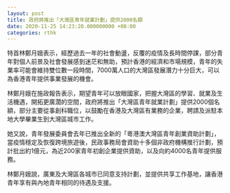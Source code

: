 ```yaml
---
layout: post
title: 政府將推出「大灣區青年就業計劃」提供2000名額
date: 2020-11-25 14:23:20.000000000 +08:00
categories: rthk
---
```


特首林鄭月娥表示，經歷過去一年的社會動盪，反覆的疫情及長時間停課，部分青年對個人前景及社會發展感到迷茫和無助，預計香港的經濟和市場規模，青年的失業率可能會維持雙位數一段時間，7000萬人口的大灣區發展潛力十分巨大，可以為香港青年提供事業發展的機會。

林鄭月娥在施政報告表示，期望青年可以放眼國家，把握大灣區的學習、就業及生活機遇，開拓更廣濶的空間，政府將推出「大灣區青年就業計劃」提供2000個名額，部分主要從事創科職位，以鼓勵在香港及大灣區有業務的企業，聘請及派駐本地大學畢業生到大灣區城市工作。

她又說，青年發展委員會去年已推出全新的「粵港澳大灣區青年創業資助計劃」，當疫情穩定及恢復跨境旅遊後，民政事務局會資助十多個非政府機構推行計劃，預計批出約1億元，為近200家青年初創企業提供資助，以及向約4000名青年提供服務。

林鄭月娥說，廣東及大灣區各城市已同意支持計劃，並提供共享工作基地，讓香港青年享有與內地青年相同的待遇及支援。
